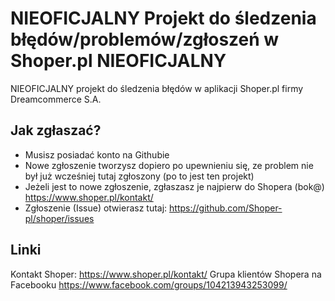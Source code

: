 # NIEOFICJALNY Projekt do śledzenia błędów/problemów/zgłoszeń w Shoper.pl NIEOFICJALNY
NIEOFICJALNY projekt do śledzenia błędów w aplikacji Shoper.pl firmy Dreamcommerce S.A.

## Jak zgłaszać?

* Musisz posiadać konto na Githubie
* Nowe zgłoszenie tworzysz dopiero po upewnieniu się, ze problem nie był już wcześniej tutaj zgłoszony (po to jest ten projekt)
* Jeżeli jest to nowe zgłoszenie, zgłaszasz je najpierw do Shopera (bok@) https://www.shoper.pl/kontakt/
* Zgłoszenie (Issue) otwierasz tutaj: https://github.com/Shoper-pl/shoper/issues

## Linki

Kontakt Shoper: https://www.shoper.pl/kontakt/
Grupa klientów Shopera na Facebooku https://www.facebook.com/groups/104213943253099/
